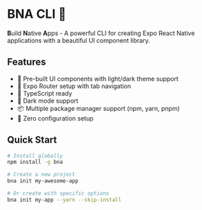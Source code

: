 # BNA CLI 🚀

**B**uild **N**ative **A**pps - A powerful CLI for creating Expo React Native applications with a beautiful UI component library.

## Features

- 🎨 Pre-built UI components with light/dark theme support
- 📱 Expo Router setup with tab navigation
- 🎯 TypeScript ready
- 🌙 Dark mode support
- 📦 Multiple package manager support (npm, yarn, pnpm)
- 🚀 Zero configuration setup

## Quick Start

```bash
# Install globally
npm install -g bna

# Create a new project
bna init my-awesome-app

# Or create with specific options
bna init my-app --yarn --skip-install
```

